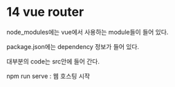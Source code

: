 # 14 vue router

node_modules에는 vue에서 사용하는 module들이 들어 있다.

package.json에는 dependency 정보가 들어 있다.

대부분의 code는 src안에 들어 간다.

npm run serve : 웹 호스팅 시작
